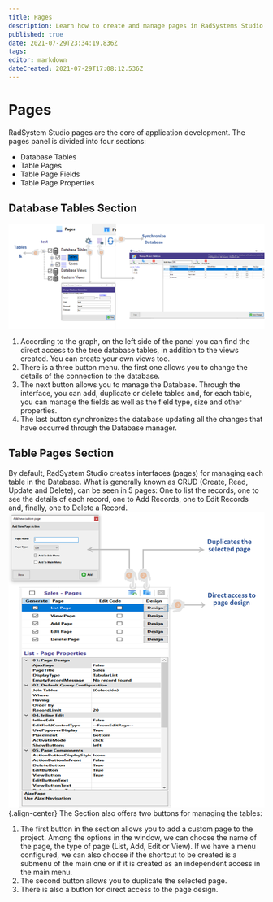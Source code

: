```yaml
---
title: Pages
description: Learn how to create and manage pages in RadSystems Studio
published: true
date: 2021-07-29T23:34:19.836Z
tags: 
editor: markdown
dateCreated: 2021-07-29T17:08:12.536Z
---
```


# Pages
RadSystem Studio pages are the core of application development. The pages panel is divided into four sections:
* Database Tables
* Table Pages
* Table Page Fields
* Table Page Properties
## Database Tables Section
![pages-windows.png](/pages/pages-windows.png)
1. According to the graph, on the left side of the panel you can find the direct access to the tree database tables, in addition to the views created. You can create your own views too.
2. There is a three button menu. the first one allows you to change the details of the connection to the database.
3. The next button allows you to manage the Database. Through the interface, you can add, duplicate or delete tables and, for each table, you can manage the fields as well as the field type, size and other properties.
4. The last button synchronizes the database updating all the changes that have occurred through the Database manager.
## Table Pages Section
By default, RadSystem Studio creates interfaces (pages) for managing each table in the Database. What is generally known as CRUD (Create, Read, Update and Delete), can be seen in 5 pages: One to list the records, one to see the details of each record, one to Add Records, one to Edit Records and, finally, one to Delete a Record.
![table-pages-section.png](/pages/table-pages-section.png){.align-center}
The Section also offers two buttons for managing the tables:
1. The first button in the section allows you to add a custom page to the project. Among the options in the window, we can choose the name of the page, the type of page (List, Add, Edit or View). If we have a menu configured, we can also choose if the shortcut to be created is a submenu of the main one or if it is created as an independent access in the main menu.
2. The second button allows you to duplicate the selected page.
3. There is also a button for direct access to the page design.

